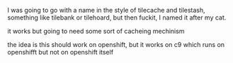 I was going to go with a name in the style of tilecache and tilestash, something like tilebank or tilehoard, but then fuckit, I named it after my cat. 

it works but going to need some sort of cacheing mechinism

the idea is this should work on openshift, but it works on c9 which runs on openshifft but not on openshift itself